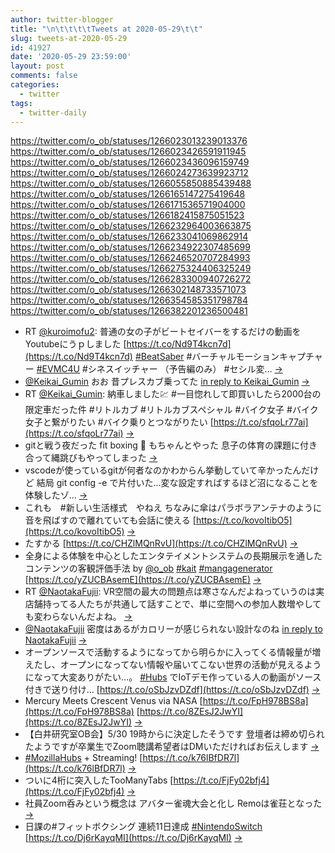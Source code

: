 ```yaml
---
author: twitter-blogger
title: "\n\t\t\t\tTweets at 2020-05-29\t\t"
slug: tweets-at-2020-05-29
id: 41927
date: '2020-05-29 23:59:00'
layout: post
comments: false
categories:
  - twitter
tags:
  - twitter-daily
---
```


https://twitter.com/o_ob/statuses/1266023013239013376 https://twitter.com/o_ob/statuses/1266023426591911945 https://twitter.com/o_ob/statuses/1266023436096159749 https://twitter.com/o_ob/statuses/1266024273639923712 https://twitter.com/o_ob/statuses/1266055850885439488 https://twitter.com/o_ob/statuses/1266165147275419648 https://twitter.com/o_ob/statuses/1266171536571904000 https://twitter.com/o_ob/statuses/1266182415875051523 https://twitter.com/o_ob/statuses/1266232964003663875 https://twitter.com/o_ob/statuses/1266233041069862914 https://twitter.com/o_ob/statuses/1266234922307485699 https://twitter.com/o_ob/statuses/1266246520707284993 https://twitter.com/o_ob/statuses/1266275324406325249 https://twitter.com/o_ob/statuses/1266283300940726272 https://twitter.com/o_ob/statuses/1266302148733571073 https://twitter.com/o_ob/statuses/1266354585351798784 https://twitter.com/o_ob/statuses/1266382201236500481  

*   RT [@kuroimofu2](https://twitter.com/kuroimofu2): 普通の女の子がビートセイバーをするだけの動画をYoutubeにうｐしました [https://t.co/Nd9T4kcn7d](https://t.co/Nd9T4kcn7d) [#BeatSaber](https://twitter.com/search?q=%23BeatSaber&src=hash) #バーチャルモーションキャプチャー [#EVMC4U](https://twitter.com/search?q=%23EVMC4U&src=hash) #シネスイッチャー （予告編のみ） #セシル変… [->](https://twitter.com/o_ob/statuses/1266023013239013376)
*   [@Keikai_Gumin](https://twitter.com/Keikai_Gumin) おお 昔プレスカブ乗ってた [in reply to Keikai_Gumin](https://twitter.com/Keikai_Gumin/statuses/1265966373563297795) [->](https://twitter.com/o_ob/statuses/1266023426591911945)
*   RT [@Keikai_Gumin](https://twitter.com/Keikai_Gumin): 納車しました💹 #一目惚れして即買いしたら2000台の限定車だった件 #リトルカブ #リトルカブスペシャル #バイク女子 #バイク女子と繋がりたい #バイク乗りとつながりたい [https://t.co/sfqoLr77ai](https://t.co/sfqoLr77ai) [->](https://twitter.com/o_ob/statuses/1266023436096159749)
*   gitと戦う夜だった fit boxing 🥊 もちゃんとやった 息子の体育の課題に付き合って縄跳びもやってしまった [->](https://twitter.com/o_ob/statuses/1266024273639923712)
*   vscodeが使っているgitが何者なのかわからん挙動していて辛かったんだけど 結局 git config -e で片付いた…変な設定すればするほど沼になることを体験したゾ… [->](https://twitter.com/o_ob/statuses/1266055850885439488)
*   これも　#新しい生活様式　やねえ ちなみに傘はパラボラアンテナのように音を飛ばすので離れていても会話に使える [https://t.co/kovoItibO5](https://t.co/kovoItibO5) [->](https://twitter.com/o_ob/statuses/1266165147275419648)
*   たすかる [https://t.co/CHZlMQnRvU](https://t.co/CHZlMQnRvU) [->](https://twitter.com/o_ob/statuses/1266171536571904000)
*   全身による体験を中心としたエンタテイメントシステムの長期展示を通したコンテンツの客観評価手法 by [@o_ob](https://twitter.com/o_ob) [#kait](https://twitter.com/search?q=%23kait&src=hash) [#mangagenerator](https://twitter.com/search?q=%23mangagenerator&src=hash) [https://t.co/yZUCBAsemE](https://t.co/yZUCBAsemE) [->](https://twitter.com/o_ob/statuses/1266182415875051523)
*   RT [@NaotakaFujii](https://twitter.com/NaotakaFujii): VR空間の最大の問題点は寒さなんだよねっていうのは実店舗持ってる人たちが共通して話すことで、単に空間への参加人数増やしても変わらないんだよね。 [->](https://twitter.com/o_ob/statuses/1266232964003663875)
*   [@NaotakaFujii](https://twitter.com/NaotakaFujii) 密度はあるがカロリーが感じられない設計なのね [in reply to NaotakaFujii](https://twitter.com/NaotakaFujii/statuses/1266200270607794183) [->](https://twitter.com/o_ob/statuses/1266233041069862914)
*   オープンソースで活動するようになってから明らかに入ってくる情報量が増えたし、オープンになってない情報や届いてこない世界の活動が見えるようになって大変ありがたい…。 [#Hubs](https://twitter.com/search?q=%23Hubs&src=hash) でIoTデモ作っている人の動画がソース付きで送り付け… [https://t.co/oSbJzvDZdf](https://t.co/oSbJzvDZdf) [->](https://twitter.com/o_ob/statuses/1266234922307485699)
*   Mercury Meets Crescent Venus via NASA [https://t.co/FpH978BS8a](https://t.co/FpH978BS8a) [https://t.co/8ZEsJ2JwYI](https://t.co/8ZEsJ2JwYI) [->](https://twitter.com/o_ob/statuses/1266246520707284993)
*   【白井研究室OB会】5/30 19時からに決定したそうです 登壇者は締め切られたようですが卒業生でZoom聴講希望者はDMいただければお伝えします [->](https://twitter.com/o_ob/statuses/1266275324406325249)
*   [#MozillaHubs](https://twitter.com/search?q=%23MozillaHubs&src=hash) + Streaming! [https://t.co/k76lBfDR7l](https://t.co/k76lBfDR7l) [->](https://twitter.com/o_ob/statuses/1266283300940726272)
*   ついに4桁に突入したTooManyTabs [https://t.co/FjFy02bfj4](https://t.co/FjFy02bfj4) [->](https://twitter.com/o_ob/statuses/1266302148733571073)
*   社員Zoom呑みという概念は アバター雀魂大会と化し Remoは雀荘となった [->](https://twitter.com/o_ob/statuses/1266354585351798784)
*   日課の#フィットボクシング 連続11日達成 [#NintendoSwitch](https://twitter.com/search?q=%23NintendoSwitch&src=hash) [https://t.co/Dj6rKayqMI](https://t.co/Dj6rKayqMI) [->](https://twitter.com/o_ob/statuses/1266382201236500481)
